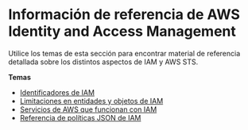 # Información de referencia de AWS Identity and Access Management<a name="reference"></a>

Utilice los temas de esta sección para encontrar material de referencia detallada sobre los distintos aspectos de IAM y AWS STS\.

**Temas**

+ [Identificadores de IAM](reference_identifiers.md)
+ [Limitaciones en entidades y objetos de IAM](reference_iam-limits.md)
+ [Servicios de AWS que funcionan con IAM](reference_aws-services-that-work-with-iam.md)
+ [Referencia de políticas JSON de IAM](reference_policies.md)